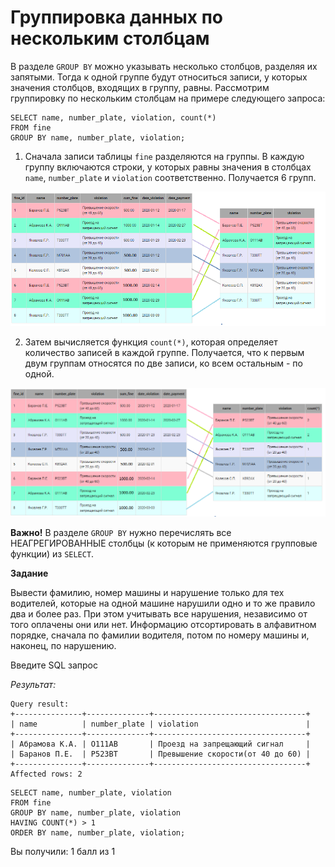 # Группировка данных по нескольким столбцам

В разделе `GROUP BY` можно указывать несколько столбцов, разделяя их запятыми. Тогда к одной группе будут относиться записи, у которых значения столбцов, входящих в группу, равны. Рассмотрим группировку по нескольким столбцам на примере следующего запроса:

```mysql
SELECT name, number_plate, violation, count(*)
FROM fine
GROUP BY name, number_plate, violation;
```

1. Сначала записи таблицы `fine` разделяются на группы. В каждую группу включаются строки, у которых равны значения в столбцах `name`, `number_plate` и `violation` соответственно. Получается 6 групп.

<p float="left">
<img src="t6.png" width="1000" />
</p>

2. Затем вычисляется функция `count(*)`, которая определяет количество записей в каждой группе. Получается, что к первым двум группам относятся по две записи, ко всем остальным - по одной.

<p float="left">
<img src="t7.png" width="1000" />
</p>

**Важно!** В разделе `GROUP BY` нужно перечислять все НЕАГРЕГИРОВАННЫЕ столбцы (к которым не применяются групповые функции) из `SELECT`.

**Задание**

Вывести фамилию, номер машины и нарушение только для тех водителей, которые на одной машине нарушили одно и то же правило   два и более раз. При этом учитывать все нарушения, независимо от того оплачены они или нет. Информацию отсортировать в алфавитном порядке, сначала по фамилии водителя, потом по номеру машины и, наконец, по нарушению.

Введите SQL запрос

*Результат:*

```mysql
Query result:
+---------------+--------------+----------------------------------+
| name          | number_plate | violation                        |
+---------------+--------------+----------------------------------+
| Абрамова К.А. | О111АВ       | Проезд на запрещающий сигнал     |
| Баранов П.Е.  | Р523ВТ       | Превышение скорости(от 40 до 60) |
+---------------+--------------+----------------------------------+
Affected rows: 2
```

```mysql
SELECT name, number_plate, violation
FROM fine
GROUP BY name, number_plate, violation
HAVING COUNT(*) > 1
ORDER BY name, number_plate, violation;
```

Вы получили: 1 балл из 1
